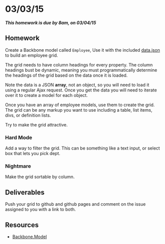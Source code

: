 # 03/03/15

___This homework is due by 8am, on 03/04/15___


## Homework

Create a Backbone model called `Employee`, Use it with the included [data.json](data.json) to build an employee grid.

The grid needs to have column headings for every property. The column headings bust be dynamic, meaning you must programmatically determine the headings of the grid based on the data once it is loaded.

Note the data is a JSON __array__, not an object, so you will need to load it using a regular Ajax request. Once you get the data you will need to iterate over it to create a model for each object.

Once you have an array of employee models, use them to create the grid. The grid can be any markup you want to use including a table, list items, divs, or definition lists.

Try to make the grid attractive.


### Hard Mode

Add a way to filter the grid. This can be something like a text input, or select box that lets you pick dept.


### Nightmare

Make the grid sortable by column.


## Deliverables

Push your grid to github and github pages and comment on the issue assigned to you with a link to both.


## Resources

* [Backbone.Model](http://backbonejs.org/#Model)
